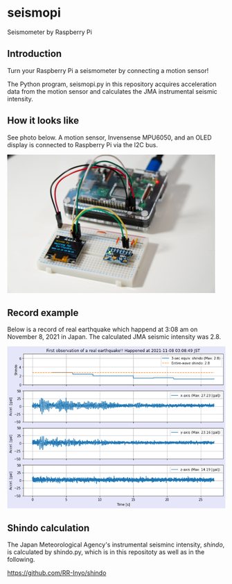 # seismopi
Seismometer by Raspberry Pi

## Introduction
Turn your Raspberry Pi a seismometer by connecting a motion sensor!

The Python program, seismopi.py in this repository acquires acceleration data from the motion sensor and calculates the JMA instrumental seismic intensity.

## How it looks like
See photo below. A motion sensor, Invensense MPU6050, and an OLED display is connected to Raspberry Pi via the I2C bus.

<img src="DSC02809_2.JPG" width=480 />

## Record example
Below is a record of real earthquake which happend at 3:08 am on November 8, 2021 in Japan. The calculated JMA seismic intensity was 2.8.

<img src="real-earthquake.png" />

## Shindo calculation
The Japan Meteorological Agency's instrumental seisminc intensity, *shindo*, is calculated by shindo.py, which is in this repositoty as well as in the following.

https://github.com/RR-Inyo/shindo
